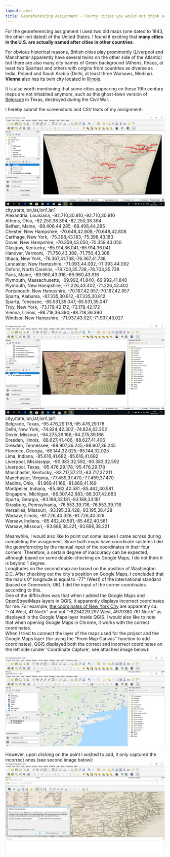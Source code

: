 ```yaml
---
layout: post
title: Georeferencing Assignment - Fourty cities you would not think are located (also) in the U.S.
---
```


For the georeferencing assignment I used two old maps (one dated to 1843, the other not dated) of the United States.
I found it exciting that **many cities in the U.S. are actually named after cities in other countries**.  

For obvious historical reasons, British cities play prominently (Liverpool and Manchaster apparently have several twins on the other side of the Atlantic) but
there are also many city names of Greek background (Athens, Ithaca, at least two Spartas) and others with origins from countries as diverse as India,
Poland and Saudi Arabia (Delhi, at least three Warsaws, Medina). **Vienna** also has its twin city located in [Illinois](https://en.wikipedia.org/wiki/Vienna,_Illinois).  

It is also worth mentioning that some cities appearing on these 19th century maps are not inhabited anymore, such as this ghost-town version of [Belgrade](https://en.wikipedia.org/wiki/Belgrade,_Texas) in Texas, destroyed during the Civil War.

I hereby submit the screenshots and CSV texts of my assignment:  

![](/img/georeferencing_us_cities1.png)  
city,state,lon,lat,lon1,lat1  
Alexandria, Louisiana, -92.710,30.810,-92.710,30.810  
Athens, Ohio, -82.250,38.394,-82.250,38.394  
Belfast, Maine, -68.406,44.285,-68.406,44.285  
Chester, New Hampshire, -70.648,42.808,-70.648,42.808  
Carthage, New York, -75.398,43.183,-75.398,43.183  
Dover, New Hampshire, -70.359,43.050,-70.359,43.050  
Glasgow, Kentucky, -85.914,36.041,-85.914,36.041  
Hanover, Vermont, -71.750,43.308,-71.750,43.308  
Ithaca, New York, -76.367,41.738,-76.367,41.738  
Lancaster, New Hampshire, -71.093,44.092,-71.093,44.092  
Oxford, North Carolina, -78.703,35.738,-78.703,35.738  
Paris, Maine, -69.960,43.916,-69.960,43.916  
Plymouth, Massachusetts, -69.992,41.840,-69.992,41.840  
Plymouth, New Hampshire, -71.226,43.402,-71.226,43.402  
Portsmouth, New Hampshire, -70.187,42.957,-70.187,42.957  
Sparta, Alabama, -87.335,30.812,-87.335,30.812  
Sparta, Tenessee, -85.531,35.047,-85.531,35.047  
Troy, New York, -73.179,42.172,-73.179,42.172  
Vienna, Illinois, -88.718,36.390,-88.718,36.390  
Windsor, New Hampshire, -71.937,43.027,-71.937,43.027  
  
![](/img/georeferencing_us_cities2.png)  
city,state,lon,lat,lon1,lat1  
Belgrade, Texas, -95.476,29.178,-95.476,29.178  
Delhi, New York, -74.824,42.302,-74.824,42.302  
Dover, Missouri, -94.275,39.166,-94.275,39.166  
Dresden, Illinois, -88.627,41.406,-88.627,41.406  
Dresden, Tennessee, -88.907,36.245,-88.907,36.245  
Florence, Georgia, -85.144,32.025,-85.144,32.025  
Lima, Indiana, -85.616,41.682,-85.616,41.682  
Liverpool, Mississippi, -90.383,32.592,-90.383,32.592  
Liverpool, Texas, -95.476,29.178,-95.476,29.178  
Manchaster, Kentucky, -83.717,37.211,-83.717,37.211  
Manchaster, Virginia, -77.459,37.470,-77.459,37.470  
Medina, Ohio, -81.869,41.169,-81.869,41.169  
Montpelier, Indiana, -85.462,40.581,-85.462,40.581  
Singapore, Michigan, -86.307,42.683,-86.307,42.683  
Sparta, Georgia, -83.188,33.181,-83.188,33.181  
Strasburg, Pennsylvania, -76.553,39.716,-76.553,39.716  
Versailles, Missouri, -93.195,38.428,-93.195,38.428  
Warsaw, Illinois, -91.726,40.328,-91.726,40.328  
Warsaw, Indiana, -85.462,40.581,-85.462,40.581  
Warsaw, Missouri, -93.686,38.221,-93.686,38.221  

Meanwhile, I would also like to point out some issues I came across during completing the assignment.
Since both maps have coordinate systems I did the georeferncing by the manual input of the coordinates in their four corners.
Therefore, a certain degree of inaccuracy can be expected, although based on some double-checking on Google Maps, I do not think it is
beyond 1 degree.  
Longitudes on the second map are based on the position of Washington D.C. After checking out the city's position on Google Maps, I
concluded that the map's 0° longitude is equal to -77° (West) of the international standard (based on Greenwich, UK). I did the input of
the corner coordinates according to this.  
One of the difficulties was that when I added the Google Maps and OpenStreetMaps layers in QGIS, it apparently displays incorrect
coordinates for me. For example, [the coordinates of New York City](https://www.latlong.net/place/new-york-city-ny-usa-1848.html) are apparently ca. "-74 West, 41 North" and not "-8234229.297 West, 4970380.761 North" as displayed in the Google Maps layer inside QGIS.
I would also like to note that when opening Google Maps in Chrome, it works with the correct coordinates.  
When I tried to connect the layer of the maps used for the project and the Google Maps layer (for using the "From Map Canvas" function
to add coordinates), QGIS displayed both the correct and incorrect coordinates on the left side (under 'Coordinate Capture', see attached image below): 
  
![](/img/georeferencing_issues1.png)    
  
However, upon clicking on the point I wished to add, it only captured the incorrect ones (see second image below):  
![](/img/georeferencing_issues2.png)  





